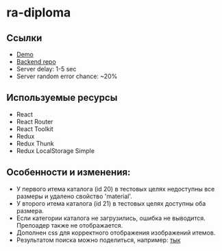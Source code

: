 # ra-diploma

## Ссылки
* [Demo](https://barsich.github.io/ra-diploma/)
* [Backend repo](https://barsich.github.io/ra-diploma-back/)
* Server delay: 1-5 sec
* Server random error chance: ~20%

## Используемые ресурсы
* React
* React Router
* React Toolkit
* Redux
* Redux Thunk
* Redux LocalStorage Simple
## Особенности и изменения:
* У первого итема каталога (id 20) в тестовых целях недоступны все размеры и удалено свойство 'material'.
* У второго итема каталога (id 21) в тестовых целях доступны оба размера.
* Если категории каталога не загрузились, ошибка не выводится. Прелоадер также не отображается.
* Дополнен css для корректного отображения изображений итемов.
* Результатом поиска можно поделиться, например: [тык](https://barsich.github.io/ra-diploma/catalog.html?q=белый&categoryId=14)